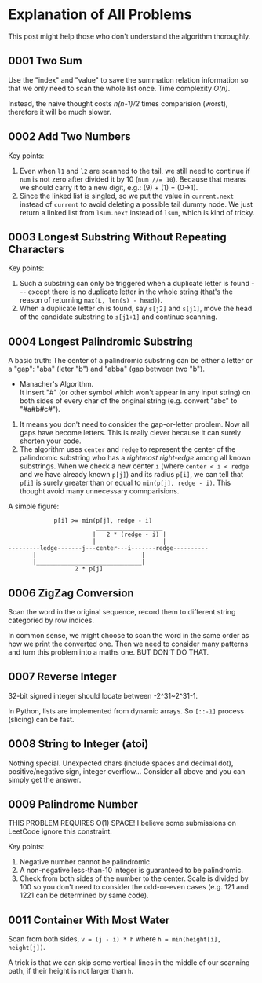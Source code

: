# Explanation of All Problems

This post might help those who don't understand the algorithm thoroughly. 

## 0001 Two Sum

Use the "index" and "value" to save the summation relation information so that we only need to scan the whole list once. Time complexity *O(n)*.

Instead, the naive thought costs *n(n-1)/2* times comparision (worst), therefore it will be much slower.

## 0002 Add Two Numbers

Key points:
1. Even when `l1` and `l2` are scanned to the tail, we still need to continue if `num` is not zero after divided it by 10 (`num //= 10`). Because that means we should carry it to a new digit, e.g.: (9) + (1) = (0->1).
2. Since the linked list is singled, so we put the value in `current.next` instead of `current` to avoid deleting a possible tail dummy node. We just return a linked list from `lsum.next` instead of `lsum`, which is kind of tricky.


## 0003 Longest Substring Without Repeating Characters

Key points:
1. Such a substring can only be triggered when a duplicate letter is found --- except there is no duplicate letter in the whole string (that's the reason of returning `max(L, len(s) - head)`).
2. When a duplicate letter `ch` is found, say `s[j2]` and `s[j1]`, move the head of the candidate substring to `s[j1+1]` and continue scanning.

## 0004 Longest Palindromic Substring

A basic truth: The center of a palindromic substring can be either a letter or a "gap": "aba" (leter "b") and "abba" (gap between two "b").

- Manacher's Algorithm.   
It insert "#" (or other symbol which won't appear in any input string) on both sides of every char of the original string (e.g. convert "abc" to "#a#b#c#"). 
1. It means you don't need to consider the gap-or-letter problem. Now all gaps have become letters. This is really clever because it can surely shorten your code.
2. The algorithm uses `center` and `redge` to represent the center of the palindromic substring who has a *rightmost right-edge* among all known substrings. When we check a new center `i` (where `center < i < redge` and we have already known `p[j]`) and its radius `p[i]`, we can tell that `p[i]` is surely greater than or equal to `min(p[j], redge - i)`. This thought avoid many unnecessary comnparisions.

A simple figure:

                 p[i] >= min(p[j], redge - i)
                             ___________________
                            |   2 * (redge - i) |
                            |                   |
    ---------ledge-------j---center---i-------redge----------  
           |                              |
           |______________________________|               
                       2 * p[j]             

## 0006 ZigZag Conversion

Scan the word in the original sequence, record them to different string categoried by row indices.

In common sense, we might choose to scan the word in the same order as how we print the converted one. Then we need to consider many patterns and turn this problem into a maths one. BUT DON'T DO THAT.

## 0007 Reverse Integer

32-bit signed integer should locate between -2^31~2^31-1.

In Python, lists are implemented from dynamic arrays. So `[::-1]` process (slicing) can be fast.

## 0008 String to Integer (atoi)

Nothing special. Unexpected chars (include spaces and decimal dot), positive/negative sign, integer overflow... Consider all above and you can simply get the answer.

## 0009 Palindrome Number

THIS PROBLEM REQUIRES O(1) SPACE! I believe some submissions on LeetCode ignore this constraint.

Key points:
1. Negative number cannot be palindromic.
2. A non-negative less-than-10 integer is guaranteed to be palindromic.
3. Check from both sides of the number to the center. Scale is divided by 100 so you don't need to consider the odd-or-even cases (e.g. 121 and 1221 can be determined by same code).

## 0011 Container With Most Water

Scan from both sides, `v = (j - i) * h` where `h = min(height[i], height[j])`. 

A trick is that we can skip some vertical lines in the middle of our scanning path, if their height is not larger than `h`.
